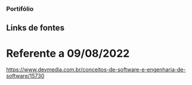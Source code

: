 ### Portifólio


## Links de fontes
# Referente a 09/08/2022

https://www.devmedia.com.br/conceitos-de-software-e-engenharia-de-software/15730
